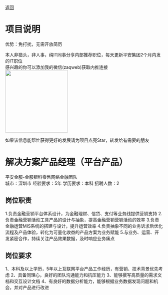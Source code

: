 [返回](../../)

# 项目说明

优势：免打扰，无需开放简历

本人非猎头，非人事，纯IT同事分享内部推荐职位，每天更新平安集团2个月内发的IT职位  
感兴趣的你可以添加我的微信(zaqweb)获取内推连接  
<img src="https://github.com/zaqweb/PA-IT-JOBS/blob/master/WechatICode.jpeg"  height="200" width="200">

如果该信息能帮忙获得更好的发展请为项目点亮Star，转发给有需要的朋友

# 解决方案产品经理（平台产品）
平安金服-金服银科零售网络金融团队  
城市：深圳市 经验要求：5年 学历要求：本科  招聘人数：2

## 岗位职责
1.负责金融营销平台体系设计，为金融理财、信贷、支付等业务线提供营销支持
2.负责金融营销活动工具产品的设计与抽象，提高金融营销营销活动的效率
3.负责金融运营MIS系统的搭建与设计，提升运营效率
4.负责抽象不同的业务诉求后优化流程及产品体验，转化为可量化收益的产品方案为业务赋能
5.与业务、运营、开发紧密合作，持续关注产品效果数据，及时响应业务痛点

## 岗位要求
1、本科及以上学历，5年以上互联网平台产品工作经历，有营销、技术背景优先考虑
2、具备同理心，良好的团队沟通能力和抗压能力
3、能够撰写高质量的需求文档和交互设计文档
4、有良好的数据分析能力，能够根据业务数据发现问题和机会，并对产品进行改进




